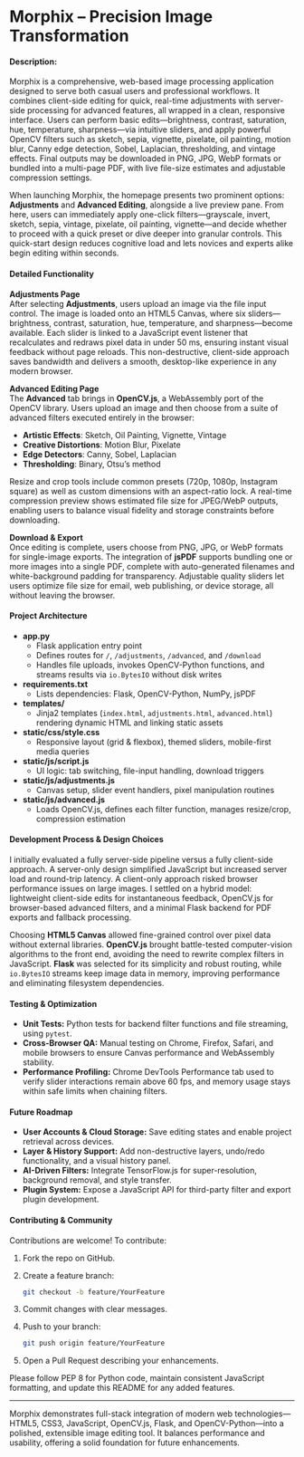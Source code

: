 # Morphix – Precision Image Transformation   
#### Description:

Morphix is a comprehensive, web-based image processing application designed to serve both casual users and professional workflows. It combines client-side editing for quick, real-time adjustments with server-side processing for advanced features, all wrapped in a clean, responsive interface. Users can perform basic edits—brightness, contrast, saturation, hue, temperature, sharpness—via intuitive sliders, and apply powerful OpenCV filters such as sketch, sepia, vignette, pixelate, oil painting, motion blur, Canny edge detection, Sobel, Laplacian, thresholding, and vintage effects. Final outputs may be downloaded in PNG, JPG, WebP formats or bundled into a multi-page PDF, with live file-size estimates and adjustable compression settings.

When launching Morphix, the homepage presents two prominent options: **Adjustments** and **Advanced Editing**, alongside a live preview pane. From here, users can immediately apply one-click filters—grayscale, invert, sketch, sepia, vintage, pixelate, oil painting, vignette—and decide whether to proceed with a quick preset or dive deeper into granular controls. This quick-start design reduces cognitive load and lets novices and experts alike begin editing within seconds.

#### Detailed Functionality

**Adjustments Page**  
After selecting **Adjustments**, users upload an image via the file input control. The image is loaded onto an HTML5 Canvas, where six sliders—brightness, contrast, saturation, hue, temperature, and sharpness—become available. Each slider is linked to a JavaScript event listener that recalculates and redraws pixel data in under 50 ms, ensuring instant visual feedback without page reloads. This non-destructive, client-side approach saves bandwidth and delivers a smooth, desktop-like experience in any modern browser.

**Advanced Editing Page**  
The **Advanced** tab brings in **OpenCV.js**, a WebAssembly port of the OpenCV library. Users upload an image and then choose from a suite of advanced filters executed entirely in the browser:  
- **Artistic Effects**: Sketch, Oil Painting, Vignette, Vintage  
- **Creative Distortions**: Motion Blur, Pixelate  
- **Edge Detectors**: Canny, Sobel, Laplacian  
- **Thresholding**: Binary, Otsu’s method  

Resize and crop tools include common presets (720p, 1080p, Instagram square) as well as custom dimensions with an aspect-ratio lock. A real-time compression preview shows estimated file size for JPEG/WebP outputs, enabling users to balance visual fidelity and storage constraints before downloading.

**Download & Export**  
Once editing is complete, users choose from PNG, JPG, or WebP formats for single-image exports. The integration of **jsPDF** supports bundling one or more images into a single PDF, complete with auto-generated filenames and white-background padding for transparency. Adjustable quality sliders let users optimize file size for email, web publishing, or device storage, all without leaving the browser.

#### Project Architecture

- **app.py**  
  - Flask application entry point  
  - Defines routes for `/`, `/adjustments`, `/advanced`, and `/download`  
  - Handles file uploads, invokes OpenCV-Python functions, and streams results via `io.BytesIO` without disk writes  
- **requirements.txt**  
  - Lists dependencies: Flask, OpenCV-Python, NumPy, jsPDF  
- **templates/**  
  - Jinja2 templates (`index.html`, `adjustments.html`, `advanced.html`) rendering dynamic HTML and linking static assets  
- **static/css/style.css**  
  - Responsive layout (grid & flexbox), themed sliders, mobile-first media queries  
- **static/js/script.js**  
  - UI logic: tab switching, file-input handling, download triggers  
- **static/js/adjustments.js**  
  - Canvas setup, slider event handlers, pixel manipulation routines  
- **static/js/advanced.js**  
  - Loads OpenCV.js, defines each filter function, manages resize/crop, compression estimation  

#### Development Process & Design Choices

I initially evaluated a fully server-side pipeline versus a fully client-side approach. A server-only design simplified JavaScript but increased server load and round-trip latency. A client-only approach risked browser performance issues on large images. I settled on a hybrid model: lightweight client-side edits for instantaneous feedback, OpenCV.js for browser-based advanced filters, and a minimal Flask backend for PDF exports and fallback processing.

Choosing **HTML5 Canvas** allowed fine-grained control over pixel data without external libraries. **OpenCV.js** brought battle-tested computer-vision algorithms to the front end, avoiding the need to rewrite complex filters in JavaScript. **Flask** was selected for its simplicity and robust routing, while `io.BytesIO` streams keep image data in memory, improving performance and eliminating filesystem dependencies.

#### Testing & Optimization

- **Unit Tests:** Python tests for backend filter functions and file streaming, using `pytest`.  
- **Cross-Browser QA:** Manual testing on Chrome, Firefox, Safari, and mobile browsers to ensure Canvas performance and WebAssembly stability.  
- **Performance Profiling:** Chrome DevTools Performance tab used to verify slider interactions remain above 60 fps, and memory usage stays within safe limits when chaining filters.

#### Future Roadmap

- **User Accounts & Cloud Storage:** Save editing states and enable project retrieval across devices.  
- **Layer & History Support:** Add non-destructive layers, undo/redo functionality, and a visual history panel.  
- **AI-Driven Filters:** Integrate TensorFlow.js for super-resolution, background removal, and style transfer.  
- **Plugin System:** Expose a JavaScript API for third-party filter and export plugin development.

#### Contributing & Community

Contributions are welcome! To contribute:  
1. Fork the repo on GitHub.  
2. Create a feature branch:  
   ```bash
   git checkout -b feature/YourFeature
3. Commit changes with clear messages.
4. Push to your branch:

   ```bash
   git push origin feature/YourFeature
   ```
5. Open a Pull Request describing your enhancements.

Please follow PEP 8 for Python code, maintain consistent JavaScript formatting, and update this README for any added features.

---

Morphix demonstrates full-stack integration of modern web technologies—HTML5, CSS3, JavaScript, OpenCV.js, Flask, and OpenCV-Python—into a polished, extensible image editing tool. It balances performance and usability, offering a solid foundation for future enhancements.
